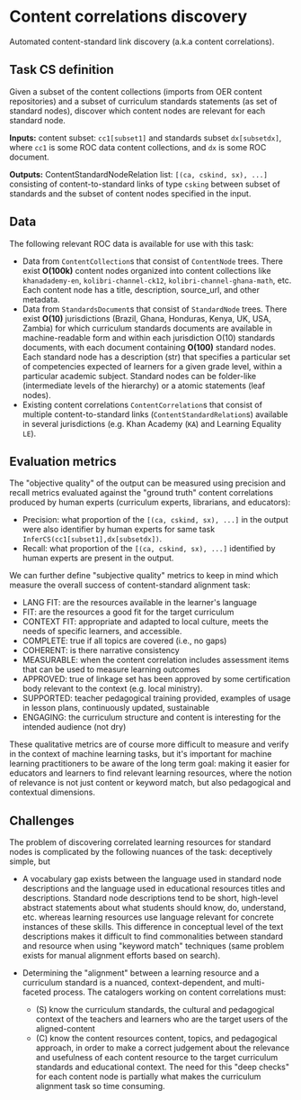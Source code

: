 Content correlations discovery
==============================
Automated content-standard link discovery (a.k.a content correlations).


Task CS definition
------------------
Given a subset of the content collections (imports from OER content repositories)
and a subset of curriculum standards statements (as set of standard nodes),
discover which content nodes are relevant for each standard node.

**Inputs:** content subset: `cc1[subset1]` and standards subset `dx[subsetdx]`,
where `cc1` is some ROC data content collections, and `dx` is some ROC document.

**Outputs:** ContentStandardNodeRelation list: `[(ca, cskind, sx), ...]` consisting
of content-to-standard links of type `csking` between subset of standards and the 
subset of content nodes specified in the input.



Data
----

The following relevant ROC data is available for use with this task:

 - Data from `ContentCollection`s that consist of `ContentNode` trees.
   There exist **O(100k)** content nodes organized into content collections like
   `khanadademy-en`, `kolibri-channel-ck12`, `kolibri-channel-ghana-math`, etc.
   Each content node has a title, description, source_url, and other metadata.
 - Data from `StandardsDocument`s that consist of `StandardNode` trees.
   There exist **O(10)** jurisdictions (Brazil, Ghana, Honduras, Kenya, UK, USA, Zambia)
   for which curriculum standards documents are available in machine-readable form 
   and within each jurisdiction O(10) standards documents, with each document
   containing **O(100)** standard nodes. Each standard node has a description (str)
   that specifies a particular set of competencies expected of learners for a
   given grade level, within a particular academic subject.
   Standard nodes can be folder-like (intermediate levels of the hierarchy)
   or a atomic statements (leaf nodes).
 - Existing content correlations `ContentCorrelation`s that consist of multiple
   content-to-standard links (`ContentStandardRelation`s) available in several
   jurisdictions (e.g. Khan Academy (`KA`) and Learning Equality `LE`).


Evaluation metrics
------------------

The "objective quality" of the output can be measured using precision and recall
metrics evaluated against the "ground truth" content correlations produced by
human experts (curriculum experts, librarians, and educators):
 - Precision: what proportion of the `[(ca, cskind, sx), ...]` in the output were
   also identifier by human experts for same task `InferCS(cc1[subset1],dx[subsetdx])`.
 - Recall: what proportion of the `[(ca, cskind, sx), ...]` identified by human
   experts are present in the output.

We can further define "subjective quality" metrics to keep in mind which measure
the overall success of content-standard alignment task:
 - LANG FIT: are the resources available in the learner's language
 - FIT: are the resources a good fit for the target curriculum
 - CONTEXT FIT: appropriate and adapted to local culture, meets the needs of specific learners, and accessible.
 - COMPLETE: true if all topics are covered (i.e., no gaps)
 - COHERENT: is there narrative consistency 
 - MEASURABLE: when the content correlation includes assessment items that can be used to measure learning outcomes
 - APPROVED: true of linkage set has been approved by some certification body relevant to the context (e.g. local ministry).
 - SUPPORTED: teacher pedagogical training provided, examples of usage in lesson plans, continuously updated, sustainable
 - ENGAGING: the curriculum structure and content is interesting for the intended audience (not dry)

These qualitative metrics are of course more difficult to measure and verify in
the context of machine learning tasks, but it's important for machine learning
practitioners to be aware of the long term goal: making it easier for educators
and learners to find relevant learning resources, where the notion of relevance
is not just content or keyword match, but also pedagogical and contextual dimensions.



Challenges
----------

The problem of discovering correlated learning resources for standard nodes is
complicated by the following nuances of the task:
deceptively simple, but 

 - A vocabulary gap exists between the language used in standard node descriptions
   and the language used in educational resources titles and descriptions.
   Standard node descriptions tend to be short, high-level abstract statements
   about what students should know, do, understand, etc. whereas learning resources
   use language relevant for concrete instances of these skills.
   This difference in conceptual level of the text descriptions makes it difficult
   to find commonalities between standard and resource when using "keyword match"
   techniques (same problem exists for manual alignment efforts based on search).

 - Determining the "alignment" between a learning resource and a curriculum standard
   is a nuanced, context-dependent, and multi-faceted process. The catalogers
   working on content correlations must:
    - (S) know the curriculum standards, the cultural and pedagogical context
      of the teachers and learners who are the target users of the aligned-content
    - (C) know the content resources content, topics, and pedagogical approach,
      in order to make a correct judgement about the relevance and usefulness of
      each content resource to the target curriculum standards and educational context.
      The need for this "deep checks" for each content node is partially what
      makes the curriculum alignment task so time consuming.
